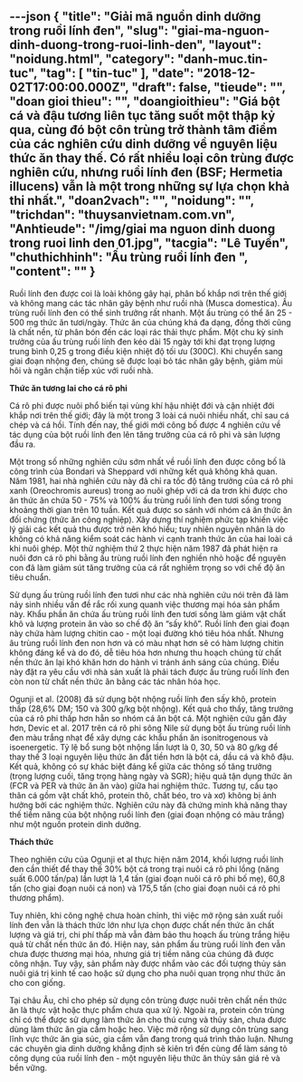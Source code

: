---json
{
    "title": "Giải mã nguồn dinh dưỡng trong ruồi lính đen",
    "slug": "giai-ma-nguon-dinh-duong-trong-ruoi-linh-den",
    "layout": "noidung.html",
    "category": "danh-muc.tin-tuc",
    "tag": [
        "tin-tuc"
    ],
    "date": "2018-12-02T17:00:00.000Z",
    "draft": false,
    "tieude": "",
    "doan gioi thieu": "",
    "doangioithieu": "Giá bột cá và đậu tương liên tục tăng suốt một thập kỷ qua, cùng đó bột côn trùng trở thành tâm điểm của các nghiên cứu dinh dưỡng về nguyên liệu thức ăn thay thế. Có rất nhiều loại côn trùng được nghiên cứu, nhưng ruồi lính đen (BSF; Hermetia illucens) vẫn là một trong những sự lựa chọn khả thi nhất.",
    "doan2vach": "",
    "noidung": "",
    "trichdan": "thuysanvietnam.com.vn",
    "Anhtieude": "/img/giai ma nguon dinh duong trong ruoi linh den 01.jpg",
    "tacgia": "Lê Tuyến",
    "chuthichhinh": "Ấu trùng ruồi lính đen ",
    "__content__": ""
}
---
<p>Ruồi l&iacute;nh đen được coi l&agrave; lo&agrave;i kh&ocirc;ng g&acirc;y hại, ph&acirc;n bố khắp nơi tr&ecirc;n thế giới v&agrave; kh&ocirc;ng mang c&aacute;c t&aacute;c nh&acirc;n g&acirc;y bệnh như ruồi nh&agrave; (Musca domestica). Ấu tr&ugrave;ng ruồi l&iacute;nh đen c&oacute; thể sinh trưởng rất nhanh. Một ấu tr&ugrave;ng c&oacute; thể ăn 25 - 500 mg thức ăn tươi/ng&agrave;y. Thức ăn của ch&uacute;ng kh&aacute; đa dạng, đồng thời cũng l&agrave; chất nền, từ ph&acirc;n b&oacute;n đến c&aacute;c loại r&aacute;c thải thực phẩm. Một chu kỳ sinh trưởng của ấu tr&ugrave;ng ruồi l&iacute;nh đen k&eacute;o d&agrave;i 15 ng&agrave;y tới khi đạt trọng lượng trung b&igrave;nh 0,25 g trong điều kiện nhiệt độ tối ưu (300C). Khi chuyển sang giai đoạn nhộng đen, ch&uacute;ng sẽ được loại bỏ t&aacute;c nh&acirc;n g&acirc;y bệnh, giảm m&ugrave;i h&ocirc;i v&agrave; ngăn chặn tiếp x&uacute;c với ruồi nh&agrave;.</p>

<p><strong>Thức ăn tương lai cho c&aacute; r&ocirc; phi</strong></p>

<p>C&aacute; r&ocirc; phi được nu&ocirc;i phổ biến tại v&ugrave;ng kh&iacute; hậu nhiệt đới v&agrave; cận nhiệt đới khắp nơi tr&ecirc;n thế giới; đ&acirc;y l&agrave; một trong 3 lo&agrave;i c&aacute; nu&ocirc;i nhiều nhất, chỉ sau c&aacute; ch&eacute;p v&agrave; c&aacute; hồi. T&iacute;nh đến nay, thế giới mới c&ocirc;ng bố được 4 nghi&ecirc;n cứu về t&aacute;c dụng của bột ruồi l&iacute;nh đen l&ecirc;n tăng trưởng của c&aacute; r&ocirc; phi v&agrave; sản lượng đầu ra.</p>

<p>Một trong số những nghi&ecirc;n cứu sớm nhất về ruồi l&iacute;nh đen được c&ocirc;ng bố l&agrave; c&ocirc;ng tr&igrave;nh của Bondari v&agrave; Sheppard với những kết quả kh&ocirc;ng khả quan. Năm 1981, hai nh&agrave; nghi&ecirc;n cứu n&agrave;y đ&atilde; chỉ ra tốc độ tăng trưởng của c&aacute; r&ocirc; phi xanh (Oreochromis aureus) trong ao nu&ocirc;i gh&eacute;p với c&aacute; da trơn khi được cho ăn thức ăn chứa 50 - 75% v&agrave; 100% ấu tr&ugrave;ng ruồi l&iacute;nh đen tươi sống trong khoảng thời gian tr&ecirc;n 10 tuần. Kết quả được so s&aacute;nh với nh&oacute;m c&aacute; ăn thức ăn đối chứng (thức ăn c&ocirc;ng nghiệp). X&acirc;y dựng th&iacute; nghiệm phức tạp khiến việc l&yacute; giải c&aacute;c kết quả thu được trở n&ecirc;n kh&oacute; hiểu; tuy nhi&ecirc;n nguy&ecirc;n nh&acirc;n l&agrave; do kh&ocirc;ng c&oacute; khả năng kiểm so&aacute;t c&aacute;c h&agrave;nh vi cạnh tranh thức ăn của hai lo&agrave;i c&aacute; khi nu&ocirc;i gh&eacute;p. Một thử nghiệm thứ 2 thực hiện năm 1987 đ&atilde; ph&aacute;t hiện ra nu&ocirc;i đơn c&aacute; r&ocirc; phi bằng ấu tr&ugrave;ng ruồi l&iacute;nh đen nghiền nhỏ hoặc để nguy&ecirc;n con đ&atilde; l&agrave;m giảm s&uacute;t tăng trưởng của c&aacute; rất nghi&ecirc;m trọng so với chế độ ăn ti&ecirc;u chuẩn.</p>

<p>Sử dụng ấu tr&ugrave;ng ruồi l&iacute;nh đen tươi như c&aacute;c nh&agrave; nghi&ecirc;n cứu n&oacute;i tr&ecirc;n đ&atilde; l&agrave;m nảy sinh nhiều vấn đề rắc rối xung quanh việc thương mại h&oacute;a sản phẩm n&agrave;y. Khẩu phần ăn chứa ấu tr&ugrave;ng ruồi l&iacute;nh đen tươi sống l&agrave;m giảm vật chất kh&ocirc; v&agrave; lượng protein ăn v&agrave;o so chế độ ăn &ldquo;sấy kh&ocirc;&rdquo;. Ruồi l&iacute;nh đen giai đoạn n&agrave;y chứa h&agrave;m lượng chitin cao - một loại đường kh&oacute; ti&ecirc;u h&oacute;a nhất. Nhưng &acirc;u tr&ugrave;ng ruồi l&iacute;nh đen non hơn v&agrave; c&oacute; m&agrave;u nhạt hơn sẽ c&oacute; h&agrave;m lượng chitin kh&ocirc;ng đ&aacute;ng kể v&agrave; do đ&oacute;, dễ ti&ecirc;u h&oacute;a hơn nhưng thu hoạch ch&uacute;ng từ chất nền thức ăn lại kh&oacute; khăn hơn do h&agrave;nh vi tr&aacute;nh &aacute;nh s&aacute;ng của ch&uacute;ng. Điều n&agrave;y đặt ra y&ecirc;u cầu với nh&agrave; sản xuất l&agrave; phải t&aacute;ch được ấu tr&ugrave;ng ruồi l&iacute;nh đen c&ograve;n non từ chất nền thức ăn bằng c&aacute;c t&aacute;c nh&acirc;n h&oacute;a học.</p>

<p>Ogunji et al. (2008) đ&atilde; sử dụng bột nhộng ruồi l&iacute;nh đen sấy kh&ocirc;, protein thấp (28,6% DM; 150 v&agrave; 300 g/kg bột nhộng). Kết quả cho thấy, tăng trưởng của c&aacute; r&ocirc; phi thấp hơn hẳn so nh&oacute;m c&aacute; ăn bột c&aacute;. Một nghi&ecirc;n cứu gần đ&acirc;y hơn, Devic et al. 2017 tr&ecirc;n c&aacute; r&ocirc; phi s&ocirc;ng Nile sử dụng bột ấu tr&ugrave;ng ruồi l&iacute;nh đen m&agrave;u trắng nhạt để x&acirc;y dựng c&aacute;c khẩu phần ăn isonitrogenous v&agrave; isoenergetic. Tỷ lệ bổ sung bột nhộng lần lượt l&agrave; 0, 30, 50 v&agrave; 80 g/kg để thay thế 3 loại nguy&ecirc;n liệu thức ăn đắt tiền hơn l&agrave; bột c&aacute;, dầu c&aacute; v&agrave; kh&ocirc; đậu. Kết quả, kh&ocirc;ng c&oacute; sự kh&aacute;c biệt đ&aacute;ng kể giữa c&aacute;c th&ocirc;ng số tăng trưởng (trọng lượng cuối, tăng trọng h&agrave;ng ng&agrave;y v&agrave; SGR); hiệu quả tận dụng thức ăn (FCR v&agrave; PER v&agrave; thức ăn ăn v&agrave;o) giữa hai nghiệm thức. Tương tự, cấu tạo th&acirc;n c&aacute; gồm vật chất kh&ocirc;, protein th&ocirc;, chất b&eacute;o, tro v&agrave; xơ) kh&ocirc;ng bị ảnh hưởng bởi c&aacute;c nghiệm thức. Nghi&ecirc;n cứu n&agrave;y đ&atilde; chứng minh khả năng thay thế tiềm năng của bột nhộng ruồi l&iacute;nh đen (giai đoạn nhộng c&oacute; m&agrave;u trắng) như một nguồn protein dinh dưỡng.</p>

<p><strong>Th&aacute;ch thức</strong></p>

<p>Theo nghi&ecirc;n cứu của Ogunji et al thực hiện năm 2014, khối lượng ruồi l&iacute;nh đen cần thiết để thay thế 30% bột c&aacute; trong trại nu&ocirc;i c&aacute; r&ocirc; phi lồng (năng suất 6.000 tấn/pa) lần lượt l&agrave; 1,4 tấn (giai đoạn nu&ocirc;i c&aacute; r&ocirc; phi bố mẹ), 60,8 tấn (cho giai đoạn nu&ocirc;i c&aacute; non) v&agrave; 175,5 tấn (cho giai đoạn nu&ocirc;i c&aacute; r&ocirc; phi thương phẩm).&nbsp;</p>

<p>Tuy nhi&ecirc;n, khi c&ocirc;ng nghệ chưa ho&agrave;n chỉnh, th&igrave; việc mở rộng sản xuất ruồi l&iacute;nh đen vẫn l&agrave; th&aacute;ch thức lớn như lựa chọn được chất nền thức ăn chất lượng v&agrave; gi&aacute; trị, chi ph&iacute; thấp m&agrave; vẫn đảm bảo thu hoạch ấu tr&ugrave;ng trắng hiệu quả từ chất nền thức ăn đ&oacute;. Hiện nay, sản phẩm ấu tr&ugrave;ng ruồi l&iacute;nh đen vẫn chưa được thương mại h&oacute;a, nhưng gi&aacute; trị tiềm năng của ch&uacute;ng đ&atilde; được c&ocirc;ng nhận. Tuy vậy, sản phẩm n&agrave;y được nhắm v&agrave;o c&aacute;c đối tượng thủy sản nu&ocirc;i gi&aacute; trị kinh tế cao hoặc sử dụng cho pha nu&ocirc;i quan trọng như thức ăn cho con giống.</p>

<p>Tại ch&acirc;u &Acirc;u, chỉ cho ph&eacute;p sử dụng c&ocirc;n tr&ugrave;ng được nu&ocirc;i tr&ecirc;n chất nền thức ăn l&agrave; thực vật hoặc thực phẩm chưa qua xử l&yacute;. Ngo&agrave;i ra, protein c&ocirc;n tr&ugrave;ng chỉ c&oacute; thể được sử dụng l&agrave;m thức ăn cho th&uacute; cưng v&agrave; thủy sản, chưa được d&ugrave;ng l&agrave;m thức ăn gia cầm hoặc heo. Việc mở rộng sử dụng c&ocirc;n tr&ugrave;ng sang lĩnh vực thức ăn gia s&uacute;c, gia cầm vẫn đang trong qu&aacute; tr&igrave;nh thảo luận. Nhưng c&aacute;c chuy&ecirc;n gia dinh dưỡng khẳng định sẽ ki&ecirc;n tr&igrave; đến c&ugrave;ng để l&agrave;m s&aacute;ng tỏ c&ocirc;ng dụng của ruồi l&iacute;nh đen - một nguy&ecirc;n liệu thức ăn thủy sản gi&aacute; rẻ v&agrave; bền vững.</p>

